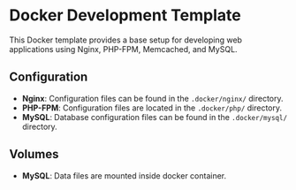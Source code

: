 # Docker Development Template

This Docker template provides a base setup for developing web applications using Nginx, PHP-FPM, Memcached, and MySQL.

## Configuration

- **Nginx**: Configuration files can be found in the `.docker/nginx/` directory.
- **PHP-FPM**: Configuration files are located in the `.docker/php/` directory.
- **MySQL**: Database configuration files can be found in the `.docker/mysql/` directory.

## Volumes

- **MySQL**: Data files are mounted inside docker container.
